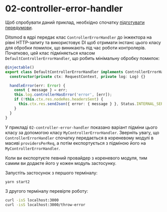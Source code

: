 # 02-controller-error-handler

Щоб спробувати даний приклад, необхідно спочатку [підготувати передумови](./prerequisite).

Ditsmod в ядрі передає клас `ControllerErrorHandler` до інжектора на рівні HTTP-запиту та використовує DI щоб отримати інстанс цього класу для обробки помилок, що виникають під час роботи контролерів. Початково, цей клас підміняється класом `DefaultControllerErrorHandler`, що робить мінімальну обробку помилок:

```ts
@injectable()
export class DefaultControllerErrorHandler implements ControllerErrorHandler {
  constructor(private ctx: RequestContext, private log: Log) {}

  handleError(err: Error) {
    const { message } = err;
    this.log.controllerHasError('error', [err]);
    if (!this.ctx.res.nodeRes.headersSent) {
      this.ctx.res.sendJson({ error: { message } }, Status.INTERNAL_SERVER_ERROR);
    }
  }
}
```

У прикладі `02-controller-error-handler` показано варіант підміни цього класу за допомогою класу `MyControllerErrorHandler`. Зверніть увагу, що `ControllerErrorHandler` спочатку передається в кореневому модулі в масиві `providersPerReq`, а потім експортується з підміною його на `MyControllerErrorHandler`.

Коли ви експортуєте певний провайдер з кореневого модуля, тим самим ви додаєте його у кожен модуль застосунку.

Запустіть застосунок з першого терміналу:

```bash
yarn start2
```

З другого терміналу перевірте роботу:

```bash
curl -isS localhost:3000
curl -isS localhost:3000/throw-error
```
